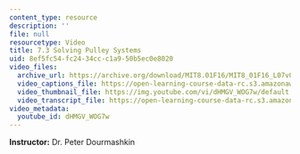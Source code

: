 ```yaml
---
content_type: resource
description: ''
file: null
resourcetype: Video
title: 7.3 Solving Pulley Systems
uid: 8ef5fc54-fc24-34cc-c1a9-50b5ec0e8020
video_files:
  archive_url: https://archive.org/download/MIT8.01F16/MIT8_01F16_L07v03_360p.mp4
  video_captions_file: https://open-learning-course-data-rc.s3.amazonaws.com/8-01sc-classical-mechanics-fall-2016/b06ecc70216b58fbbc09f0e63aa66c5e_dHMGV_WOG7w.vtt
  video_thumbnail_file: https://img.youtube.com/vi/dHMGV_WOG7w/default.jpg
  video_transcript_file: https://open-learning-course-data-rc.s3.amazonaws.com/8-01sc-classical-mechanics-fall-2016/665d5bd5c530102543c3e30414743e2f_dHMGV_WOG7w.pdf
video_metadata:
  youtube_id: dHMGV_WOG7w
---
```


**Instructor:** Dr. Peter Dourmashkin